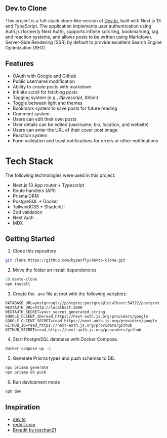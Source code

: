 ## Dev.to Clone

This project is a full-stack clone-like version of [Dev.to](https://dev.to), built with Next.js 13 and TypeScript. The application implements user authentication using Auth.js (formerly Next Auth), supports infinite scrolling, bookmarking, tag and reaction systems, and allows posts to be written using Markdown. Server-Side Rendering (SSR) by default to provide excellent Search Engine Optimization (SEO).

## Features
* OAuth with Google and Github
* Public username modification
* Ability to create posts with markdown
* Infinite scroll for fetching posts
* Tagging system (e.g., #javascript, #html)
* Toggle between light and themes
* Bookmark system to save posts for future reading
* Comment system
* Users can edit their own posts
* User details can be edited (username, bio, location, and website)
* Users can enter the URL of their cover post image
* Reaction system
* Form validation and toast notifications for errors or other notifications

# Tech Stack
The following technologies were used in this project:
* Next.js 13 App router + Typescript
* Route handlers (API)
* Prisma ORM
* PostgreSQL + Docker
* TailwindCSS + ShadcnUI
* Zod validation
* Next Auth
* MDX

## Getting Started
1. Clone this repository
```sh
git clone https://github.com/kypexfly/devto-clone.git
```

2. Move the folder an install dependencies
```sh
cd devto-clone
npm install
```

3. Create the `.env` file at root with the following variables:
```
DATABASE_URL=postgresql://postgres:postgres@localhost:54322/postgres
NEXTAUTH_URL=http://localhost:3000
NEXTAUTH_SECRET=your_secret_generated_string
GOOGLE_CLIENT_ID=read_https://next-auth.js.org/providers/google
GOOGLE_CLIENT_SECRET=read_https://next-auth.js.org/providers/google
GITHUB_ID=read_https://next-auth.js.org/providers/github
GITHUB_SECRET=read_https://next-auth.js.org/providers/github
```

4. Start PostgreSQL database with Docker Compose.
```sh
docker compose up -d
```

5. Generate Prisma types and push schemas to DB.
```sh
npx prisma generate
npx prisma db push
```

6. Run devlopment mode
```sh
npm dev
```

## Inspiration
* [dev.to](https://dev.to)
* [reddit.com](https://www.reddit.com/)
* [Breadit by joschan21](https://github.com/joschan21/breadit)